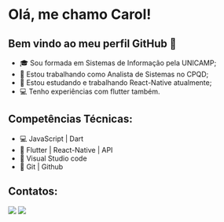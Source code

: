 # Olá, me chamo Carol! 
## Bem vindo ao meu perfil GitHub 👋

- 🎓 Sou formada em Sistemas de Informação pela UNICAMP;
- 💼 Estou trabalhando como Analista de Sistemas no CPQD;
- 🔭 Estou estudando e trabalhando React-Native atualmente;
- 💻 Tenho experiências com flutter também.


## Competências Técnicas:
  
- 💻   JavaScript | Dart 
- 📜   Flutter | React-Native | API
- 🎨   Visual Studio code
- 🔧   Git | Github


## Contatos:
<div>
<a href = "mailto:ccalheirani@gmail.com"><img src="https://img.shields.io/badge/Gmail-D14836?style=for-the-badge&logo=gmail&logoColor=white" target="_blank"></a>
<a href="https://www.linkedin.com/in/carolinecalheirani" target="_blank"><img src="https://img.shields.io/badge/-LinkedIn-%230077B5?style=for-the-badge&logo=linkedin&logoColor=white" target="_blank"></a>   
</div>
